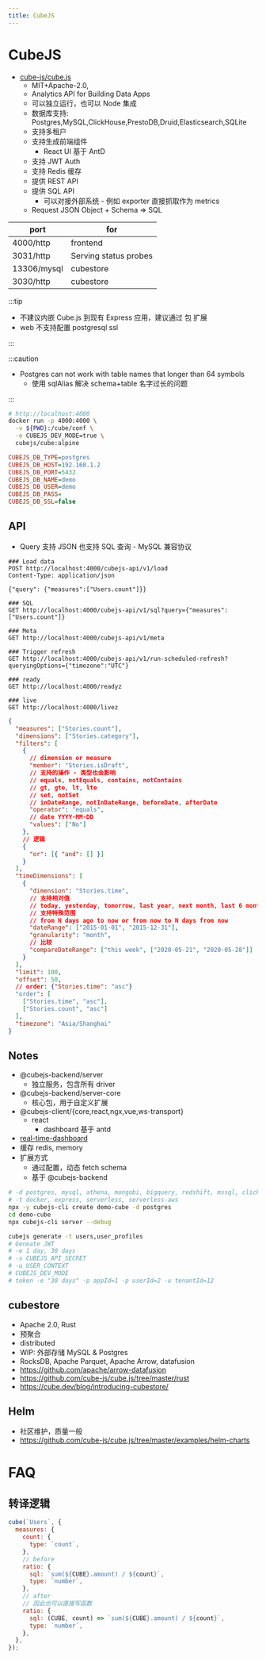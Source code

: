 ```yaml
---
title: CubeJS
---
```


# CubeJS

- [cube-js/cube.js](https://github.com/cube-js/cube.js)
  - MIT+Apache-2.0,
  - Analytics API for Building Data Apps
  - 可以独立运行，也可以 Node 集成
  - 数据库支持: Postgres,MySQL,ClickHouse,PrestoDB,Druid,Elasticsearch,SQLite
  - 支持多租户
  - 支持生成前端组件
    - React UI 基于 AntD
  - 支持 JWT Auth
  - 支持 Redis 缓存
  - 提供 REST API
  - 提供 SQL API
    - 可以对接外部系统 - 例如 exporter 直接抓取作为 metrics
  - Request JSON Object + Schema => SQL

| port        | for                   |
| ----------- | --------------------- |
| 4000/http   | frontend              |
| 3031/http   | Serving status probes |
| 13306/mysql | cubestore             |
| 3030/http   | cubestore             |

:::tip

- 不建议内嵌 Cube.js 到现有 Express 应用，建议通过 包 扩展
- web 不支持配置 postgresql ssl

:::

:::caution

- Postgres can not work with table names that longer than 64 symbols
  - 使用 sqlAlias 解决 schema+table 名字过长的问题

:::

```bash
# http://localhost:4000
docker run -p 4000:4000 \
  -v ${PWD}:/cube/conf \
  -e CUBEJS_DEV_MODE=true \
  cubejs/cube:alpine
```

```ini title=".env"
CUBEJS_DB_TYPE=postgres
CUBEJS_DB_HOST=192.168.1.2
CUBEJS_DB_PORT=5432
CUBEJS_DB_NAME=demo
CUBEJS_DB_USER=demo
CUBEJS_DB_PASS=
CUBEJS_DB_SSL=false
```

## API

- Query 支持 JSON 也支持 SQL 查询 - MySQL 兼容协议

```http
### Load data
POST http://localhost:4000/cubejs-api/v1/load
Content-Type: application/json

{"query": {"measures":["Users.count"]}}

### SQL
GET http://localhost:4000/cubejs-api/v1/sql?query={"measures":["Users.count"]}

### Meta
GET http://localhost:4000/cubejs-api/v1/meta

### Trigger refresh
GET http://localhost:4000/cubejs-api/v1/run-scheduled-refresh?queryingOptions={"timezone":"UTC"}

### ready
GET http://localhost:4000/readyz

### live
GET http://localhost:4000/livez
```

```json title="query"
{
  "measures": ["Stories.count"],
  "dimensions": ["Stories.category"],
  "filters": [
    {
      // dimension or measure
      "member": "Stories.isDraft",
      // 支持的操作 - 类型也会影响
      // equals, notEquals, contains, notContains
      // gt, gte, lt, lte
      // set, notSet
      // inDateRange, notInDateRange, beforeDate, afterDate
      "operator": "equals",
      // date YYYY-MM-DD
      "values": ["No"]
    },
    // 逻辑
    {
      "or": [{ "and": [] }]
    }
  ],
  "timeDimensions": [
    {
      "dimension": "Stories.time",
      // 支持相对值
      // today, yesterday, tomorrow, last year, next month, last 6 months, last week
      // 支持特殊范围
      // from N days ago to now or from now to N days from now
      "dateRange": ["2015-01-01", "2015-12-31"],
      "granularity": "month",
      // 比较
      "compareDateRange": ["this week", ["2020-05-21", "2020-05-28"]]
    }
  ],
  "limit": 100,
  "offset": 50,
  // order: {"Stories.time": "asc"}
  "order": [
    ["Stories.time", "asc"],
    ["Stories.count", "asc"]
  ],
  "timezone": "Asia/Shanghai"
}
```

## Notes

- @cubejs-backend/server
  - 独立服务，包含所有 driver
- @cubejs-backend/server-core
  - 核心包，用于自定义扩展
- @cubejs-client/{core,react,ngx,vue,ws-transport}
  - react
    - dashboard 基于 antd
- [real-time-dashboard](https://github.com/cube-js/cube.js/tree/master/examples/real-time-dashboard)
- 缓存 redis, memory
- 扩展方式
  - 通过配置，动态 fetch schema
  - 基于 @cubejs-backend

```bash
# -d postgres, mysql, athena, mongobi, bigquery, redshift, mssql, clickhouse, snowflake, presto, druid
# -t docker, express, serverless, serverless-aws
npx -y cubejs-cli create demo-cube -d postgres
cd demo-cube
npx cubejs-cli server --debug

cubejs generate -t users,user_profiles
# Geneate JWT
# -e 1 day, 30 days
# -s CUBEJS_API_SECRET
# -u USER_CONTEXT
# CUBEJS_DEV_MODE
# token -e "30 days" -p appId=1 -p userId=2 -u tenantId=12
```

## cubestore

- Apache 2.0, Rust
- 预聚合
- distributed
- WIP: 外部存储 MySQL & Postgres
- RocksDB, Apache Parquet, Apache Arrow, datafusion
- https://github.com/apache/arrow-datafusion
- https://github.com/cube-js/cube.js/tree/master/rust
- https://cube.dev/blog/introducing-cubestore/

## Helm

- 社区维护，质量一般
- https://github.com/cube-js/cube.js/tree/master/examples/helm-charts

# FAQ

## 转译逻辑

```js
cube(`Users`, {
  measures: {
    count: {
      type: `count`,
    },
    // before
    ratio: {
      sql: `sum(${CUBE}.amount) / ${count}`,
      type: `number`,
    },
    // after
    // 因此也可以直接写函数
    ratio: {
      sql: (CUBE, count) => `sum(${CUBE}.amount) / ${count}`,
      type: `number`,
    },
  },
});
```
